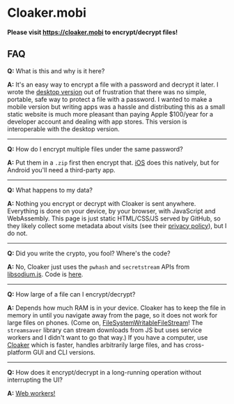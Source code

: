 # Cloaker.mobi

**Please visit https://cloaker.mobi to encrypt/decrypt files!**

## FAQ

**Q:** What is this and why is it here?

**A:** It's an easy way to encrypt a file with a password and decrypt it later. I wrote the <a href='https://cloaker.spiegl.dev/'>desktop version</a> out of frustration that there was no simple, portable, safe way to protect a file with a password. I wanted to make a mobile version but writing apps was a hassle and distributing this as a small static website is much more pleasant than paying Apple $100/year for a developer account and dealing with app stores. This version is interoperable with the desktop version.

--------------------

**Q:** How do I encrypt multiple files under the same password?

**A:** Put them in a `.zip` first then encrypt that. <a href='https://support.apple.com/en-us/HT211132'>iOS</a> does this natively, but for Android you'll need a third-party app.

--------------------

**Q:** What happens to my data?

**A:** Nothing you encrypt or decrypt with Cloaker is sent anywhere. Everything is done on your device, by your browser, with JavaScript and WebAssembly. This page is just static HTML/CSS/JS served by GitHub, so they likely collect some metadata about visits (see their <a href='https://docs.github.com/en/github/site-policy/github-privacy-statement'>privacy policy</a>), but I do not.

--------------------

**Q:** Did you write the crypto, you fool? Where's the code?

**A:** No, Cloaker just uses the `pwhash` and `secretstream` APIs from <a href='https://github.com/jedisct1/libsodium.js/'>libsodium.js</a>. Code is <a href='https://github.com/spieglt/Cloaker.js'>here</a>.

--------------------

**Q:** How large of a file can I encrypt/decrypt?

**A:** Depends how much RAM is in your device. Cloaker has to keep the file in memory in until you navigate away from the page, so it does not work for large files on phones. (Come on, <a href='https://developer.mozilla.org/en-US/docs/Web/API/FileSystemWritableFileStream#browser_compatibility'>FileSystemWritableFileStream</a>! The `streamsaver` library can stream downloads from JS but uses service workers and I didn't want to go that way.) If you have a computer, use <a href='https://cloaker.spiegl.dev/'>Cloaker</a> which is faster, handles arbitrarily large files, and has cross-platform GUI and CLI versions.

--------------------
**Q:** How does it encrypt/decrypt in a long-running operation without interrupting the UI?

**A:** <a href='https://developer.mozilla.org/en-US/docs/Web/API/Web_Workers_API'>Web workers!</a>
